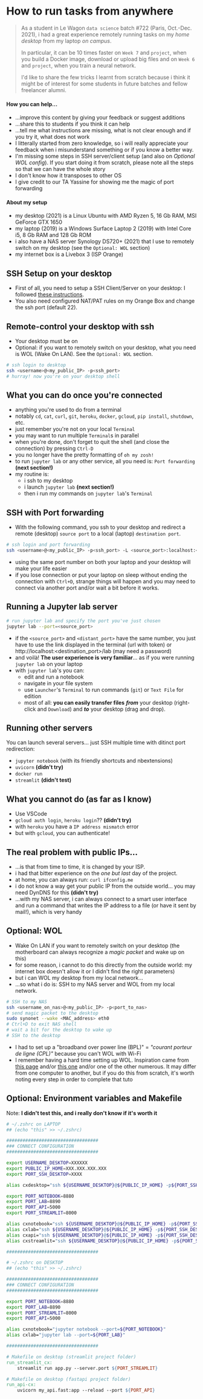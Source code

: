 # How to run tasks from anywhere
> As a student in Le Wagon `data science` batch #722 (Paris, Oct.-Dec. 2021), i had a great experience remotely running tasks on my *home desktop* from my laptop *on campus*. 
>
> In particular, it can be 10 times faster on `Week 7` and `project`, when you build a Docker image, download or upload big files and on `Week 6` and `project`, when you train a neural network.
>
> I'd like to share the few tricks I learnt from scratch because i think it might be of interest for some students in future batches and fellow freelancer alumni.

#### How you can help...
- ...improve this content by giving your feedback or suggest additions
- ...share this to students if you think it can help
- ...tell me what instructions are missing, what is not clear enough and if you try it, what does not work
- I litterally started from zero knowledge, so i will really appreciate your feedback when i misunderstand something or if you know a better way.
- I'm missing some steps in SSH server/client setup (and also on *Optional WOL config*). If you start doing it from scratch, please note all the steps so that we can have the whole story
- I don't know how it transposes to other OS
- I give credit to our TA Yassine for showing me the magic of port forwarding

#### About my setup
- my desktop (2021) is a Linux Ubuntu with AMD Ryzen 5, 16 Gb RAM, MSI GeForce GTX 1650
- my laptop (2019) is a Windows Surface Laptop 2 (2019) with Intel Core i5, 8 Gb RAM and 128 Gb ROM
- i also have a NAS server Synology DS720+ (2021) that I use to remotely switch on my desktop (see the `Optional: WOL` section)
- my internet box is a Livebox 3 (ISP Orange)

## SSH Setup on your desktop
- First of all, you need to setup a SSH Client/Server on your desktop: I followed [these instructions](https://phoenixnap.com/kb/ssh-to-connect-to-remote-server-linux-or-windows). 
- You also need configured NAT/PAT rules on my Orange Box and change the ssh port (default 22).

## Remote-control your desktop with ssh
- Your desktop must be on 
- Optional: if you want to remotely switch on your desktop, what you need is WOL (Wake On LAN). See the `Optional: WOL` section.
```bash
# ssh login to desktop
ssh <username>@<my_public_IP> -p<ssh_port>
# hurray! now you're on your desktop shell 
```

## What you can do once you're connected
- anything you're used to do from a terminal
- notably `cd`, `cat`, `curl`, `git`, `heroku`, `docker`, `gcloud`, `pip install`, `shutdown`, etc.
- just remember you're not on your local `Terminal`
- you may want to run multiple `Terminal`s in parallel
- when you're done, don't forget to quit the shell (and close the connection) by pressing `Ctrl-D`
- you no longer have the pretty formatting of `oh my zosh!`
- to run `jupyter lab` or any other service, all you need is: `Port forwarding` **(next section!)**
- my routine is:
    - i ssh to my desktop
    - i launch `jupyter lab` **(next section!)**
    - then i run my commands on `jupyter lab`'s `Terminal`

## SSH with Port forwarding 
- With the following command, you ssh to your desktop and redirect a remote (desktop) `source port` to a local (laptop) `destination port`. 
```bash
# ssh login and port forwarding
ssh <username>@<my_public_IP> -p<ssh_port> -L <source_port>:localhost:<destination_port>
```
- using the same port number on both your laptop and your desktop will make your life easier
- if you lose connection or put your laptop on sleep without ending the connection with `Ctrl+D`, strange things will happen and you may need to connect via another port and/or wait a bit before it works.

## Running a Jupyter lab server
```bash
# run jupyter lab and specify the port you've just chosen
jupyter lab --port=<source_port>
```
- if the `<source_port>` and `<distant_port>` have the same number, you just have to use the link displayed in the terminal (url with token) or http://localhost:<destination_port>/lab (may need a password)
- and voilà! **The user experience is very familiar**... as if you were running `jupyter lab` on your laptop
- with `jupyter lab`'s you can:
    - edit and run a notebook
    - navigate in your file system
    - use `Launcher`'s `Terminal` to run commands (`git`) or `Text File` for edition
    - most of all: **you can easily transfer files** ***from*** your desktop (right-click and `Download`) and ***to*** your desktop (drag and drop).

## Running other servers
You can launch several servers... just SSH multiple time with ditinct port redirection:  
- `jupyter notebook` (with its friendly shortcuts and nbextensions)
- `uvicorn` **(didn't try)**
- `docker run`
- `streamlit` **(didn't test)**

## What you cannot do **(as far as I know)**
- Use VSCode
- `gcloud auth login`, `heroku login`?? **(didn't try)**
- with `heroku` you have a `IP address mismatch` error
- but with `gcloud`, you can authenticate! 

## The real problem with public IPs...
- ...is that from time to time, it is changed by your ISP. 
- i had that bitter experience on the *one but last* day of the project.
- at home, you can always run: `curl ifconfig.me`
- i do not know a way get your public IP from the outside world... you may need DynDNS for this **(didn't try)**
- ...with my NAS server, i can always connect to a smart user interface and run a command that writes the IP address to a file (or have it sent by mail!), which is very handy

## Optional: WOL
- Wake On LAN if you want to remotely switch on your desktop (the motherboard can always recognize a *magic packet* and wake up on this) 
- for some reason, i cannot to do this directly from the outside world: my internet box doesn't allow it or I didn't find the right parameters) 
- but i can WOL my desktop from my local network... 
- ...so what i do is: SSH to my NAS server and WOL from my local network.
```bash
# SSH to my NAS
ssh <username_on_nas>@<my_public_IP> -p<port_to_nas>
# send magic packet to the desktop
sudo synonet --wake <MAC_address> eth0
# Ctrl+D to exit NAS shell
# wait a bit for the desktop to wake up
# SSH to the desktop
```
- I had to set up a "broadband over power line (BPL)" = *"courant porteur de ligne (CPL)"* because you can't WOL with Wi-Fi
- I remember having a hard time setting up WOL. Inspiration came from [this page](https://help.ubuntu.com/community/WakeOnLan) and/or [this one](https://necromuralist.github.io/posts/enabling-wake-on-lan/) and/or one of the other numerous. It may differ from one computer to another, but if you do this from scratch, it's worth noting every step in order to complete that tuto  

## Optional: Environment variables and Makefile
Note: **I didn't test this, and i really don't know if it's worth it**
```bash
# ~/.zshrc on LAPTOP
## (echo "this" >> ~/.zshrc)

##################################
### CONNECT CONFIGURATION
##################################

export USERNAME_DESKTOP=XXXXXX
export PUBLIC_IP_HOME=XXX.XXX.XXX.XXX
export PORT_SSH_DESKTOP=XXXX

alias cxdesktop="ssh ${USERNAME_DESKTOP}@${PUBLIC_IP_HOME} -p${PORT_SSH_DESKTOP}"

export PORT_NOTEBOOK=8880
export PORT_LAB=8890
export PORT_API=5000
export PORT_STREAMLIT=8000

alias cxnotebook="ssh ${USERNAME_DESKTOP}@${PUBLIC_IP_HOME} -p${PORT_SSH_DESKTOP} -L ${PORT_NOTEBOOK}:localhost:${PORT_NOTEBOOK}"
alias cxlab="ssh ${USERNAME_DESKTOP}@${PUBLIC_IP_HOME} -p${PORT_SSH_DESKTOP} -L ${PORT_LAB}:localhost:${PORT_LAB}"
alias cxapi="ssh ${USERNAME_DESKTOP}@${PUBLIC_IP_HOME} -p${PORT_SSH_DESKTOP} -L ${PORT_API}:localhost:${PORT_API}"
alias cxstreamlit="ssh ${USERNAME_DESKTOP}@${PUBLIC_IP_HOME} -p${PORT_SSH_DESKTOP} -L ${PORT_STREAMLIT}:localhost:${PORT_STREAMLIT}"

##################################
```

```bash
# ~/.zshrc on DESKTOP
## (echo "this" >> ~/.zshrc)

##################################
### CONNECT CONFIGURATION
##################################

export PORT_NOTEBOOK=8880
export PORT_LAB=8890
export PORT_STREAMLIT=8000
export PORT_API=5000

alias cxnotebook="jupyter notebook --port=${PORT_NOTEBOOK}"
alias cxlab="jupyter lab --port=${PORT_LAB}"

##################################
```


```Makefile
# Makefile on desktop (streamlit project folder)
run_streamlit_cx:
    streamlit run app.py --server.port ${PORT_STREAMLIT}

# Makefile on desktop (fastapi project folder)
run_api-cx:
    uvicorn my_api.fast:app --reload --port ${PORT_API}
```


